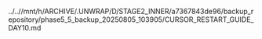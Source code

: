 ../..//mnt/h/ARCHIVE/.UNWRAP/D/STAGE2_INNER/a7367843de96/backup_repository/phase5_5_backup_20250805_103905/CURSOR_RESTART_GUIDE_DAY10.md